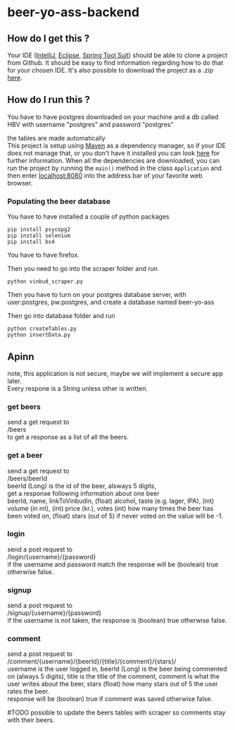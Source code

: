 # beer-yo-ass-backend

## How do I get this ?
Your IDE ([IntelliJ](https://www.jetbrains.com/idea/), [Eclipse](https://eclipse.org/), [Spring Tool Suit](https://spring.io/tools)) should be able to clone a project from Github.
It should be easy to find information regarding how to do that for your chosen IDE.
It's also possible to download the project as a .zip [here](https://github.com/mbook/SpringBootMVC/archive/master.zip).

## How do I run this ?
You have to have postgres downloaded on your machine and a db called HBV with username "postgres" and password "postgres" <br />

the tables are made automatically <br /> 
This project is setup using [Maven](https://maven.apache.org/what-is-maven.html) as a dependency manager, so if your IDE does not manage that, or you don't have it installed you can look [here](https://maven.apache.org/install.html) for further information.
When all the dependencies are downloaded, you can run the project by running the ``main()`` method in the class ``Application`` and then enter [localhost:8080](http://localhost:8080) into the address bar of your favorite web browser.


### Populating the beer database
You have to have installed a couple of python packages
```$xslt
pip install psycopg2
pip install selenium
pip install bs4
```
You have to have firefox.

Then you need to go into the scraper folder and run
```$xslt
python vinbud_scraper.py
```

Then you have to turn on your postgres database server, with user:postgres, pw:postgres, and create a database named beer-yo-ass

Then go into database folder and run
```$xslt
python createTables.py
python insertData.py
```

## Apinn
note, this application is not secure, maybe we will implement a secure app later.
<br />
Every respone is a String unless other is written.
### get beers
send a get request to 
<br />
/beers
<br />
to get a response as a list of all the beers.

### get a beer
send a get request to 
<br />
/beers/beerId
<br />
beerId (Long) is the id of the beer, alsways 5 digits,
<br />
get a response following information about one beer
<br />
beerId, name, 
linkToVinbudin, 
(float) alcohol, 
taste (e.g. lager, IPA),
(int) volume (in ml),
(int) price (kr.),
votes (int) how many times the beer has been voted on,
(float) stars (out of 5) if never voted on the value will be -1.

### login
send a post request to 
<br />
/login/{username}/{password}
<br />
if the username and password match the response will be (boolean) true otherwise false.
<br />
### signup
send a post request to 
<br />
/signup/{username}/{password}
<br />
if the username is not taken, the response is (boolean) true otherwise false.
### comment
send a post request to 
<br />
/comment/{username}/{beerId}/{title}/{comment}/{stars}/
<br />
username is the user logged in, 
beerId (Long) is the beer being commented on (always 5 digits),
title is the title of the comment,
comment is what the user writes about the beer,
stars (float) how many stars out of 5 the user rates the beer.
<br />
response will be (boolean) true if comment was saved otherwise false.


#TODO
possible to update the beers tables with scraper so comments stay with their beers.